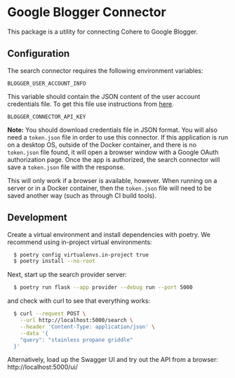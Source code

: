 # Google Blogger Connector

This package is a utility for connecting Cohere to Google Blogger.

## Configuration

The search connector requires the following environment variables:

```
BLOGGER_USER_ACCOUNT_INFO
```

This variable should contain the JSON content of the user account credentials file.
To get this file use instructions from [here](https://developers.google.com/blogger/docs/3.0/using#auth).

```
BLOGGER_CONNECTOR_API_KEY
```

**Note:** You should download credentials file in JSON format.
You will also need a `token.json` file in order to use this connector. If this
application is run on a desktop OS, outside of the Docker container, and there is
no `token.json` file found, it will open a browser window with a Google OAuth
authorization page. Once the app is authorized, the search connector will save a
`token.json` file with the response.

This will only work if a browser is available, however. When running on a server or in
a Docker container, then the `token.json` file will need to be saved another way
(such as through CI build tools).

## Development

Create a virtual environment and install dependencies with poetry. We recommend using in-project virtual environments:

```bash
  $ poetry config virtualenvs.in-project true
  $ poetry install --no-root
```

Next, start up the search provider server:

```bash
  $ poetry run flask --app provider --debug run --port 5000
```

and check with curl to see that everything works:

```bash
  $ curl --request POST \
    --url http://localhost:5000/search \
    --header 'Content-Type: application/json' \
    --data '{
    "query": "stainless propane griddle"
  }'
```

Alternatively, load up the Swagger UI and try out the API from a browser: http://localhost:5000/ui/
